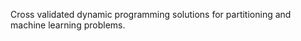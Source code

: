 
<!-- README.md is generated from README.Rmd. Please edit that file -->
Cross validated dynamic programming solutions for partitioning and machine learning problems.
